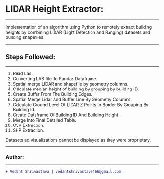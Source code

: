 # LIDAR Height Extractor:
____________________________________________________________________________________________________________________________________
Implementation of an algorithm using Python to remotely extract building heights by combining LIDAR (Light Detection and Ranging) datasets and building shapefiles.
____________________________________________________________________________________________________________________________________
## Steps Followed:
____________________________________________________________________________________________________________________________________
1. Read Las.
2. Converting LAS file To Pandas Dataframe.
3. Spatial merge LIDAR and shapefile by geometry columns.
4. Calculate median height of building by grouping by building ID.
5. Create Buffer From The Building Edges.
6. Spatial Merge Lidar And Buffer Line By Geometry Columns.
7. Calculate Ground Level Of LIDAR Z Points In Border By Grouping By Building Id.
8. Create Dataframe Of Building ID And Building Height.
9. Merge Into Final Detailed Table.
10. CSV Extraction.
11. SHP Extraction.

Datasets ad visualizations cannot be displayed as they were proprietary.
____________________________________________________________________________________________________________________________________
### Author:
----------------------------------
```diff
+ Vedant Shrivastava | vedantshrivastava466@gmail.com
````
